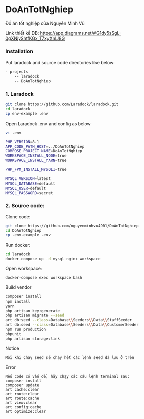 # DoAnTotNghiep
Đồ án tốt nghiệp của Nguyễn Minh Vũ

Link thiết kế DB: https://app.diagrams.net/#G1dy5sSgL-0gXNjyShtfKGx_T7xyXnIJ8G

### Installation
Put laradock and source code directories like below:
```sh
- projects
    -- laradock
    -- DoAnTotNghiep
```
### 1. Laradock
```sh
git clone https://github.com/Laradock/laradock.git
cd laradock
cp env-example .env
```

Open Laradock .env and config as below
```sh
vi .env
```

```sh
PHP_VERSION=8.1
APP_CODE_PATH_HOST=../DoAnTotNghiep
COMPOSE_PROJECT_NAME=DoAnTotNghiep
WORKSPACE_INSTALL_NODE=true
WORKSPACE_INSTALL_YARN=true

PHP_FPM_INSTALL_MYSQLI=true

MYSQL_VERSION=latest
MYSQL_DATABASE=default
MYSQL_USER=default
MYSQL_PASSWORD=secret
```

### 2. Source code:
Clone code:
```sh
git clone https://github.com/nguyenminhvu4901/DoAnTotNghiep
cd DoAnTotNghiep
cp .env.example .env
```

Run docker:
```sh
cd laradock
docker-compose up -d mysql nginx workspace
```

Open workspace:
```sh
docker-compose exec workspace bash
```

Build vendor
```sh
composer install
npm install
yarn
php artisan key:generate
php artisan migrate --seed
art db:seed --class=Database\\Seeders\\Data\\StaffSeeder
art db:seed --class=Database\\Seeders\\Data\\CustomerSeeder
npm run production
phpunit
php artisan storage:link
```
Notice
```
Mỗi khi chạy seed sẽ chạy hết các lệnh seed đã lưu ở trên
```
Error
```
Nếu code có vấn đề, hãy chạy các câu lệnh terminal sau:
composer install
composer update
art cache:clear
art route:clear
art route:cache
art view:clear
art config:cache
art optimize:clear
```


